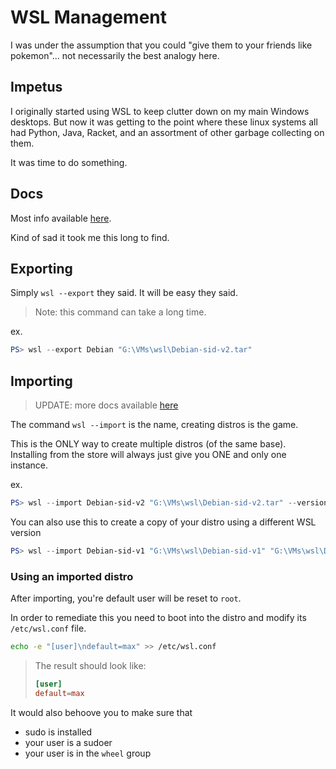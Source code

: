 # WSL Management

I was under the assumption that you could "give them to your friends like
pokemon"... not necessarily the best analogy here.

## Impetus

I originally started using WSL to keep clutter down on my main Windows desktops.
But now it was getting to the point where these linux systems all had Python,
Java, Racket, and an assortment of other garbage collecting on them.

It was time to do something.

## Docs

Most info available
[here](https://docs.microsoft.com/en-us/windows/wsl/reference#arguments-for-managing-windows-subsystem-for-linux).

Kind of sad it took me this long to find.

## Exporting

Simply `wsl --export` they said. It will be easy they said.

> Note: this command can take a long time.

ex.

```powershell
PS> wsl --export Debian "G:\VMs\wsl\Debian-sid-v2.tar"
```

## Importing

> UPDATE: more docs available
> [here](https://docs.microsoft.com/en-us/windows/wsl/use-custom-distro)

The command `wsl --import` is the name, creating distros is the game.

This is the ONLY way to create multiple distros (of the same base).  
Installing from the store will always just give you ONE and only one instance.

ex.

```powershell
PS> wsl --import Debian-sid-v2 "G:\VMs\wsl\Debian-sid-v2.tar" --version 2
```

You can also use this to create a copy of your distro using a different WSL
version

```powershell
PS> wsl --import Debian-sid-v1 "G:\VMs\wsl\Debian-sid-v1" "G:\VMs\wsl\Debian-sid-v2.tar" --version 1
```

### Using an imported distro

After importing, you're default user will be reset to `root`.

In order to remediate this you need to boot into the distro and modify its
`/etc/wsl.conf` file.

```sh
echo -e "[user]\ndefault=max" >> /etc/wsl.conf
```

> The result should look like: 
>
> ```conf
> [user]
> default=max
> ```

It would also behoove you to make sure that

-   sudo is installed
-   your user is a sudoer
-   your user is in the `wheel` group
